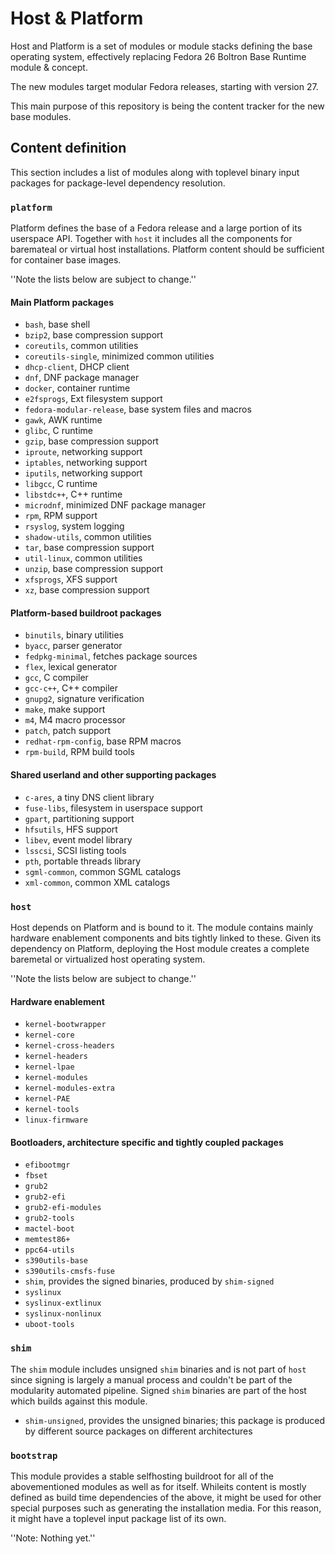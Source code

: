 # Host & Platform
Host and Platform is a set of modules or module stacks defining
the base operating system, effectively replacing Fedora 26
Boltron Base Runtime module & concept.

The new modules target modular Fedora releases, starting with
version 27.

This main purpose of this repository is being the content tracker
for the new base modules.

## Content definition

This section includes a list of modules along with toplevel
binary input packages for package-level dependency resolution.

### `platform`
Platform defines the base of a Fedora release and a large portion
of its userspace API.  Together with `host` it includes all
the components for baremateal or virtual host installations.
Platform content should be sufficient for container base images.

''Note the lists below are subject to change.''

#### Main Platform packages

* `bash`, base shell
* `bzip2`, base compression support
* `coreutils`, common utilities
* `coreutils-single`, minimized common utilities
* `dhcp-client`, DHCP client
* `dnf`, DNF package manager
* `docker`, container runtime
* `e2fsprogs`, Ext filesystem support
* `fedora-modular-release`, base system files and macros
* `gawk`, AWK runtime
* `glibc`, C runtime
* `gzip`, base compression support
* `iproute`, networking support
* `iptables`, networking support
* `iputils`, networking support
* `libgcc`, C runtime
* `libstdc++`, C++ runtime
* `microdnf`, minimized DNF package manager
* `rpm`, RPM support
* `rsyslog`, system logging
* `shadow-utils`, common utilities
* `tar`, base compression support
* `util-linux`, common utilities
* `unzip`, base compression support
* `xfsprogs`, XFS support
* `xz`, base compression support

#### Platform-based buildroot packages

* `binutils`, binary utilities
* `byacc`, parser generator
* `fedpkg-minimal`, fetches package sources
* `flex`, lexical generator
* `gcc`, C compiler
* `gcc-c++`, C++ compiler
* `gnupg2`, signature verification
* `make`, make support
* `m4`, M4 macro processor
* `patch`, patch support
* `redhat-rpm-config`, base RPM macros
* `rpm-build`, RPM build tools

#### Shared userland and other supporting packages

* `c-ares`, a tiny DNS client library
* `fuse-libs`, filesystem in userspace support
* `gpart`, partitioning support
* `hfsutils`, HFS support
* `libev`, event model library
* `lsscsi`, SCSI listing tools
* `pth`, portable threads library
* `sgml-common`, common SGML catalogs
* `xml-common`, common XML catalogs

### `host`
Host depends on Platform and is bound to it.  The module contains
mainly hardware enablement components and bits tightly linked
to these.  Given its dependency on Platform, deploying the
Host module creates a complete baremetal or virtualized host
operating system.

''Note the lists below are subject to change.''

#### Hardware enablement

* `kernel-bootwrapper`
* `kernel-core`
* `kernel-cross-headers`
* `kernel-headers`
* `kernel-lpae`
* `kernel-modules`
* `kernel-modules-extra`
* `kernel-PAE`
* `kernel-tools`
* `linux-firmware`

#### Bootloaders, architecture specific and tightly coupled packages

* `efibootmgr`
* `fbset`
* `grub2`
* `grub2-efi`
* `grub2-efi-modules`
* `grub2-tools`
* `mactel-boot`
* `memtest86+`
* `ppc64-utils`
* `s390utils-base`
* `s390utils-cmsfs-fuse`
* `shim`, provides the signed binaries, produced by `shim-signed`
* `syslinux`
* `syslinux-extlinux`
* `syslinux-nonlinux`
* `uboot-tools`

### `shim`
The `shim` module includes unsigned `shim` binaries and is
not part of `host` since signing is largely a manual process
and couldn't be part of the modularity automated pipeline.
Signed `shim` binaries are part of the host which builds against
this module.

* `shim-unsigned`, provides the unsigned binaries; this
package is produced by different source packages on different
architectures

### `bootstrap`
This module provides a stable selfhosting buildroot for all of
the abovementioned modules as well as for itself.  Whileits
content is mostly defined as build time dependencies of the
above, it might be used for other special purposes such as
generating the installation media.  For this reason, it might
have a toplevel input package list of its own.

''Note: Nothing yet.''
